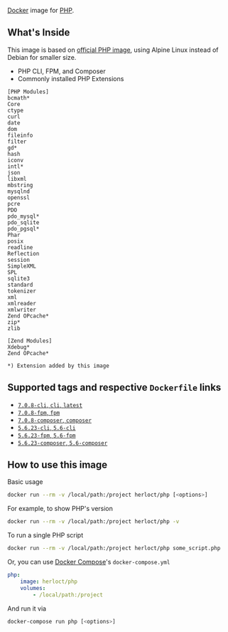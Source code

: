 [Docker](http://www.docker.com/) image for [PHP](http://php.net).

## What's Inside

This image is based on [official PHP image](https://hub.docker.com/_/php/),
using Alpine Linux instead of Debian for smaller size.

* PHP CLI, FPM, and Composer
* Commonly installed PHP Extensions

```
[PHP Modules]
bcmath*
Core
ctype
curl
date
dom
fileinfo
filter
gd*
hash
iconv
intl*
json
libxml
mbstring
mysqlnd
openssl
pcre
PDO
pdo_mysql*
pdo_sqlite
pdo_pgsql*
Phar
posix
readline
Reflection
session
SimpleXML
SPL
sqlite3
standard
tokenizer
xml
xmlreader
xmlwriter
Zend OPcache*
zip*
zlib

[Zend Modules]
Xdebug*
Zend OPcache*

*) Extension added by this image
```

## Supported tags and respective `Dockerfile` links

* [`7.0.8-cli`, `cli`, `latest`](https://github.com/herloct/docker-php/blob/master/7.0/Dockerfile)
* [`7.0.8-fpm`, `fpm`](https://github.com/herloct/docker-php/blob/master/7.0/fpm/Dockerfile)
* [`7.0.8-composer`, `composer`](https://github.com/herloct/docker-php/blob/master/7.0/composer/Dockerfile)
* [`5.6.23-cli`, `5.6-cli`](https://github.com/herloct/docker-php/blob/master/5.6/Dockerfile)
* [`5.6.23-fpm`, `5.6-fpm`](https://github.com/herloct/docker-php/blob/master/5.6/fpm/Dockerfile)
* [`5.6.23-composer`, `5.6-composer`](https://github.com/herloct/docker-php/blob/master/5.6/composer/Dockerfile)

## How to use this image

Basic usage

```sh
docker run --rm -v /local/path:/project herloct/php [<options>]
```

For example, to show PHP's version

```sh
docker run --rm -v /local/path:/project herloct/php -v
```

To run a single PHP script

```sh
docker run --rm -v /local/path:/project herloct/php some_script.php
```

Or, you can use [Docker Compose](https://docs.docker.com/compose/)'s `docker-compose.yml`

```yaml
php:
    image: herloct/php
    volumes:
        - /local/path:/project
```

And run it via

```sh
docker-compose run php [<options>]
```
